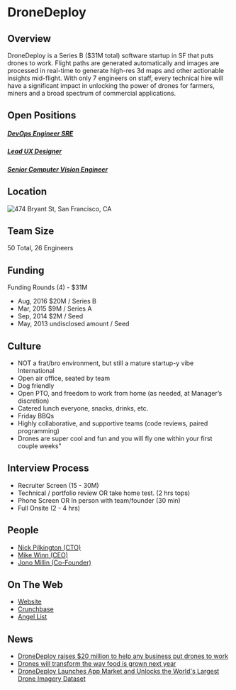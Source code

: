 # DroneDeploy

## Overview
DroneDeploy is a Series B ($31M total) software startup in SF that puts drones to work. Flight paths are generated automatically and images are processed in real-time to generate high-res 3d maps and other actionable insights mid-flight. With only 7 engineers on staff, every technical hire will have a significant impact in unlocking the power of drones for farmers, miners and a broad spectrum of commercial applications.

## Open Positions
##### [DevOps Engineer SRE](devops-engineer-sre.md)
##### [Lead UX Designer](lead-ux-designer.md)
##### [Senior Computer Vision Engineer](senior-computer-vision-engineer.md)

## Location
![474 Bryant St, San Francisco, CA](https://maps.googleapis.com/maps/api/staticmap?center=474+Bryant+St,+San+Francisco,+CA&zoom=13&scale=false&size=600x300&maptype=roadmap&format=png&visual_refresh=true)  

## Team Size
50 Total, 26 Engineers

## Funding
Funding Rounds (4) - $31M
+ Aug, 2016	$20M / Series B
+ Mar, 2015	$9M / Series A
+ Sep, 2014	$2M / Seed
+ May, 2013	undisclosed amount / Seed

## Culture
+ NOT a frat/bro environment, but still a mature startup-y vibe
International
+ Open air office, seated by team
+ Dog friendly
+ Open PTO, and freedom to work from home (as needed, at Manager’s discretion)
+ Catered lunch everyone, snacks, drinks, etc.
+ Friday BBQs
+ Highly collaborative, and supportive teams (code reviews, paired programming)
+ Drones are super cool and fun and you will fly one within your first couple weeks"

## Interview Process
+ Recruiter Screen (15 - 30M)
+ Technical / portfolio review OR take home test. (2 hrs tops)
+ Phone Screen OR In person with team/founder (30 min)
+ Full Onsite (2 - 4 hrs)

## People
+ [Nick Pilkington (CTO)](https://www.linkedin.com/in/nicholaspilkington)
+ [Mike Winn (CEO)](https://www.linkedin.com/in/mikewinn1)
+ [Jono Millin (Co-Founder)](https://www.linkedin.com/in/jonomillin)

## On The Web
+ [Website](http://www.dronedeploy.com/)
+ [Crunchbase](https://www.crunchbase.com/organization/dronedeploy)
+ [Angel List](https://angel.co/dronedeploy)

## News
+ [DroneDeploy raises $20 million to help any business put drones to work](https://techcrunch.com/2016/08/24/dronedeploy-raises-20-million-to-help-any-business-put-drones-to-work/)
+ [Drones will transform the way food is grown next year](http://www.cnbc.com/2016/11/18/drones-will-transform-the-way-food-is-grown-next-year.html)
+ [DroneDeploy Launches App Market and Unlocks the World's Largest Drone Imagery Dataset](http://www.marketwired.com/press-release/dronedeploy-launches-app-market-and-unlocks-the-worlds-largest-drone-imagery-dataset-2172915.htm)
